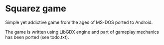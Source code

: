 # Squarez game
Simple yet addictive game from the ages of MS-DOS ported to Android.

The game is written using LibGDX engine and part of gameplay mechanics has been ported (see todo.txt).
